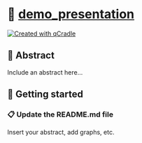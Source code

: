 # 📄 [demo_presentation](https://tschm.github.io/demo_presentation)

[![Created with qCradle](https://img.shields.io/badge/Created%20with-qCradle-blue?style=flat-square)](https://github.com/tschm/presentation)

## 📝 Abstract

Include an abstract here...

## 🚀 Getting started

### **📋 Update the README.md file**

Insert your abstract, add graphs, etc.
